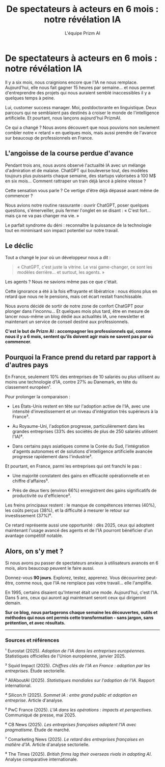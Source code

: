 ﻿---
title: "De spectateurs à acteurs en 6 mois : notre révélation IA"
description: "Comment deux professionnels non-tech ont comblé leur retard en IA et lancent aujourd'hui Prizm AI pour accompagner ceux qui veulent faire de même."
pubDate: 2025-08-12
author: "L'équipe Prizm AI"
emoji: "📰"
category: "analyses"
featured: true
readingTime: "4 min"
---

# De spectateurs à acteurs en 6 mois : notre révélation IA

Il y a six mois, nous craignions encore que l'IA ne nous remplace. Aujourd'hui, elle nous fait gagner 15 heures par semaine... et nous permet d'entreprendre des projets qui nous auraient semblé inaccessibles il y a quelques temps à peine.

Lui, customer success manager. Moi, postdoctorante en linguistique. Deux parcours qui ne semblaient pas destinés à croiser le monde de l'intelligence artificielle. Et pourtant, nous lançons aujourd'hui PrizmAI.

Ce qui a changé ? Nous avons découvert que nous pouvions non seulement combler notre « retard » en quelques mois, mais aussi prendre de l'avance sur beaucoup de professionnels en France.

## L'angoisse de la course perdue d'avance

Pendant trois ans, nous avons observé l'actualité IA avec un mélange d'admiration et de malaise. ChatGPT qui bouleverse tout, des modèles toujours plus puissants chaque semaine, des startups valorisées à 100 M$ en six mois... Comment rattraper un train déjà lancé à pleine vitesse ?

Cette sensation vous parle ? Ce vertige d'être déjà dépassé avant même de commencer ?

Nous avions notre routine rassurante : ouvrir ChatGPT, poser quelques questions, s'émerveiller, puis fermer l'onglet en se disant : « C'est fort... mais ça ne va pas changer ma vie. »

Le parfait syndrome du déni : reconnaître la puissance de la technologie tout en minimisant son impact potentiel sur notre travail.

## Le déclic

Tout a changé le jour où un développeur nous a dit :

> « ChatGPT, c'est juste la vitrine. Le vrai game-changer, ce sont les modèles derrière... et surtout, les agents. »

Les agents ? Nous ne savions même pas ce que c'était.

Cette ignorance a été à la fois effrayante et libératrice : nous étions plus en retard que nous ne le pensions, mais cet écart restait franchissable.

Nous avons décidé de sortir de notre zone de confort ChatGPT pour plonger dans l'inconnu... Et quelques mois plus tard, être en mesure de lancer nous-même un blog dédié aux actualités IA, une newsletter et maintenant un service de conseil destiné aux professionnels.

**C'est le but de Prizm AI : accompagner les professionnels qui, comme nous il y a 6 mois, sentent qu'ils doivent agir mais ne savent pas par où commencer.**

## Pourquoi la France prend du retard par rapport à d'autres pays

En France, seulement 10% des entreprises de 10 salariés ou plus utilisent au moins une technologie d'IA, contre 27% au Danemark, en tête du classement européen¹.

Pour prolonger la comparaison :

- Les États-Unis restent en tête sur l'adoption active de l'IA, avec une intensité d'investissement et un niveau d'intégration très supérieurs à la France³.

- Au Royaume-Uni, l'adoption progresse, particulièrement dans les grandes entreprises (33% des sociétés de plus de 250 salariés utilisent l'IA)⁸.

- Dans certains pays asiatiques comme la Corée du Sud, l'intégration d'agents autonomes et de solutions d'intelligence artificielle avancée progresse rapidement dans l'industrie³.

Et pourtant, en France, parmi les entreprises qui ont franchi le pas :

- Une majorité constatent des gains en efficacité opérationnelle et en chiffre d'affaires⁵.

- Près de deux tiers (environ 66%) enregistrent des gains significatifs de productivité ou d'efficience².

Les freins principaux restent : le manque de compétences internes (40%), les coûts perçus (38%), et la difficulté à mesurer le retour sur investissement (37%)⁶.

Ce retard représente aussi une opportunité : dès 2025, ceux qui adoptent maintenant l'usage avancé des agents et de l'IA pourront bénéficier d'un avantage compétitif notable.

## Alors, on s'y met ?

Si nous avons pu passer de spectateurs anxieux à utilisateurs avancés en 6 mois, alors beaucoup peuvent le faire aussi.

Donnez-vous **90 jours**. Explorez, testez, apprenez. Vous découvrirez peut-être, comme nous, que l'IA ne remplace pas votre travail... elle l'amplifie.

En 1995, certains disaient qu'Internet était une mode. Aujourd'hui, c'est l'IA. Dans 5 ans, ceux qui auront agi maintenant seront ceux qui dirigeront demain.

**Sur ce blog, nous partagerons chaque semaine les découvertes, outils et méthodes qui nous ont permis cette transformation - sans jargon, sans prétention, et avec résultats.**

---

### Sources et références

¹ Eurostat (2025). *Adoption de l'IA dans les entreprises européennes*. Statistiques officielles de l'Union européenne, janvier 2025.

² Squid Impact (2025). *Chiffres clés de l'IA en France : adoption par les entreprises*. Étude sectorielle.

³ AllAboutAI (2025). *Statistiques mondiales sur l'adoption de l'IA*. Rapport international.

⁴ Silicon.fr (2025). *Sommet IA : entre grand public et adoption en entreprise*. Article d'analyse.

⁵ PwC France (2025). *L'IA dans les opérations : impacts et perspectives*. Communiqué de presse, mai 2025.

⁶ CB News (2025). *Les entreprises françaises adoptent l'IA avec pragmatisme*. Étude de marché.

⁷ Comarketing News (2025). *Le retard des entreprises françaises en matière d'IA*. Article d'analyse sectorielle.

⁸ The Times (2025). *British firms lag their overseas rivals in adopting AI*. Analyse comparative internationale.
